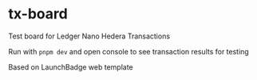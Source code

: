 # tx-board

Test board for Ledger Nano Hedera Transactions

Run with `pnpm dev` and open console to see transaction results for testing

Based on LaunchBadge web template
